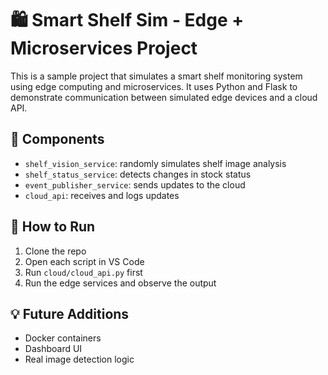 # 🛍️ Smart Shelf Sim - Edge + Microservices Project

This is a sample project that simulates a smart shelf monitoring system using edge computing and microservices. It uses Python and Flask to demonstrate communication between simulated edge devices and a cloud API.

## 🧱 Components

- `shelf_vision_service`: randomly simulates shelf image analysis
- `shelf_status_service`: detects changes in stock status
- `event_publisher_service`: sends updates to the cloud
- `cloud_api`: receives and logs updates

## 🚀 How to Run

1. Clone the repo
2. Open each script in VS Code
3. Run `cloud/cloud_api.py` first
4. Run the edge services and observe the output

## 💡 Future Additions
- Docker containers
- Dashboard UI
- Real image detection logic
